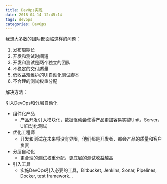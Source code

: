 ```yaml
---
title: DevOps实践
date: 2018-04-14 12:45:14
tags: devops
categories: DevOps
---
```


我想大多数的团队都面临这样的问题：
1. 发布周期长
2. 开发和测试时间短
3. 开发和测试是两个独立的团队
4. 不稳定的交付质量
5. 低收益难维护的UI自动化测试脚本
6. 不合理的测试权重分配

解决方法：

引入DevOps和分层自动化

* 组件化产品 
    * 产品开发引入模块化，数据驱动会使得产品更加容易实施Unit，Server，UI自动化测试
* 优化工程师
    * 开发和测试在未来将没有界限，他们都是开发者，都会产品的质量和客户负责
* 分层自动化
    * 更合理的测试权重分配，更底层的测试收益越高
* 引入工具
    * 实施DevOps引入必要的工具，Bitbucket, Jenkins, Sonar, Pipelines, Docker, test framework…

